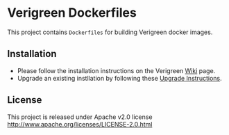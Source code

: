 Verigreen Dockerfiles
=====================

This project contains `Dockerfiles` for building Verigreen docker images.

## Installation  
* Please follow the installation instructions on the Verigreen [Wiki](https://github.com/Verigreen/verigreen/wiki/Deploy-Verigreen-as-a-Docker-Container) page.  
* Upgrade an existing instllation by following these [Upgrade Instructions](https://github.com/Verigreen/verigreen/wiki/Verigreen-Upgrade-Instructions).
  
## License
This project is released under Apache v2.0 license
http://www.apache.org/licenses/LICENSE-2.0.html